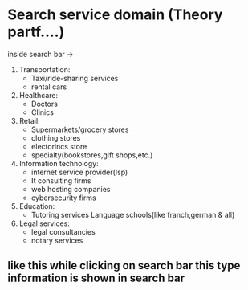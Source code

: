 # Search service domain (Theory partf....)
inside search bar ->
1. Transportation:
    * Taxi/ride-sharing services
    * rental cars
2. Healthcare:
    * Doctors
    * Clinics
3. Retail:
    * Supermarkets/grocery stores
    * clothing stores
    * electorincs store
    * specialty(bookstores,gift shops,etc.)
4. Information technology:
    * internet service provider(Isp)
    * It consulting firms
    * web hosting companies
    * cybersecurity firms
5. Education:
    * Tutoring services
    Language schools(like franch,german & all)
6. Legal services:
    * legal consultancies
    * notary services
## like this while clicking on search bar this  type information is shown in search bar 
